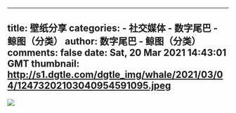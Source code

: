 
---
title: 壁纸分享
categories: 
    - 社交媒体
    - 数字尾巴 - 鲸图（分类）
author: 数字尾巴 - 鲸图（分类）
comments: false
date: Sat, 20 Mar 2021 14:43:01 GMT
thumbnail: http://s1.dgtle.com/dgtle_img/whale/2021/03/04/12473202103040954591095.jpeg
---

<div>   
<img src="http://s1.dgtle.com/dgtle_img/whale/2021/03/04/12473202103040954591095.jpeg" referrerpolicy="no-referrer">  
</div>
            